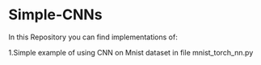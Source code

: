 # Simple-CNNs

In this Repository you can find implementations of:

1.Simple example of using CNN on Mnist dataset in file mnist_torch_nn.py 
